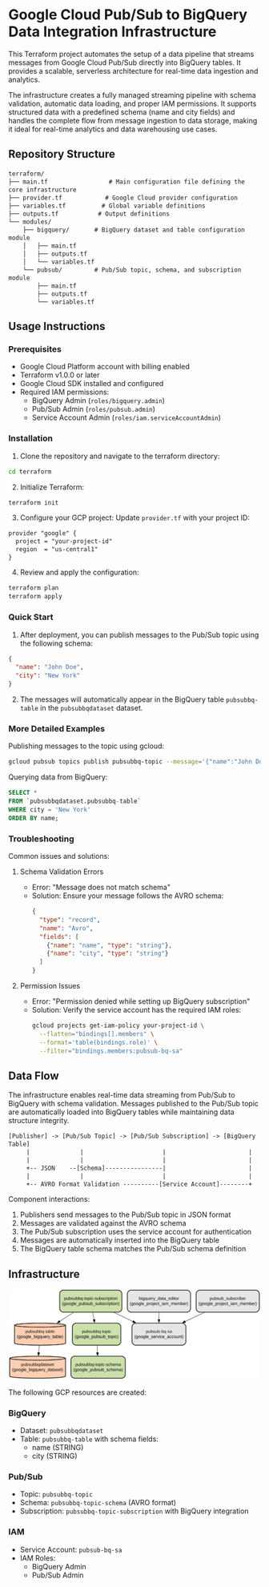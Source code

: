 # Google Cloud Pub/Sub to BigQuery Data Integration Infrastructure

This Terraform project automates the setup of a data pipeline that streams messages from Google Cloud Pub/Sub directly into BigQuery tables. It provides a scalable, serverless architecture for real-time data ingestion and analytics.

The infrastructure creates a fully managed streaming pipeline with schema validation, automatic data loading, and proper IAM permissions. It supports structured data with a predefined schema (name and city fields) and handles the complete flow from message ingestion to data storage, making it ideal for real-time analytics and data warehousing use cases.

## Repository Structure
```
terraform/
├── main.tf                 # Main configuration file defining the core infrastructure
├── provider.tf            # Google Cloud provider configuration
├── variables.tf          # Global variable definitions
├── outputs.tf           # Output definitions
└── modules/
    ├── bigquery/       # BigQuery dataset and table configuration module
    │   ├── main.tf
    │   ├── outputs.tf
    │   └── variables.tf
    └── pubsub/         # Pub/Sub topic, schema, and subscription module
        ├── main.tf
        ├── outputs.tf
        └── variables.tf
```

## Usage Instructions
### Prerequisites
- Google Cloud Platform account with billing enabled
- Terraform v1.0.0 or later
- Google Cloud SDK installed and configured
- Required IAM permissions:
  - BigQuery Admin (`roles/bigquery.admin`)
  - Pub/Sub Admin (`roles/pubsub.admin`)
  - Service Account Admin (`roles/iam.serviceAccountAdmin`)

### Installation

1. Clone the repository and navigate to the terraform directory:
```bash
cd terraform
```

2. Initialize Terraform:
```bash
terraform init
```

3. Configure your GCP project:
Update `provider.tf` with your project ID:
```hcl
provider "google" {
  project = "your-project-id"
  region  = "us-central1"
}
```

4. Review and apply the configuration:
```bash
terraform plan
terraform apply
```

### Quick Start

1. After deployment, you can publish messages to the Pub/Sub topic using the following schema:
```json
{
  "name": "John Doe",
  "city": "New York"
}
```

2. The messages will automatically appear in the BigQuery table `pubsubbq-table` in the `pubsubbqdataset` dataset.

### More Detailed Examples

Publishing messages to the topic using gcloud:
```bash
gcloud pubsub topics publish pubsubbq-topic --message='{"name":"John Doe","city":"New York"}'
```

Querying data from BigQuery:
```sql
SELECT *
FROM `pubsubbqdataset.pubsubbq-table`
WHERE city = 'New York'
ORDER BY name;
```

### Troubleshooting

Common issues and solutions:

1. Schema Validation Errors
   - Error: "Message does not match schema"
   - Solution: Ensure your message follows the AVRO schema:
     ```json
     {
       "type": "record",
       "name": "Avro",
       "fields": [
         {"name": "name", "type": "string"},
         {"name": "city", "type": "string"}
       ]
     }
     ```

2. Permission Issues
   - Error: "Permission denied while setting up BigQuery subscription"
   - Solution: Verify the service account has the required IAM roles:
     ```bash
     gcloud projects get-iam-policy your-project-id \
       --flatten="bindings[].members" \
       --format='table(bindings.role)' \
       --filter="bindings.members:pubsub-bq-sa"
     ```

## Data Flow

The infrastructure enables real-time data streaming from Pub/Sub to BigQuery with schema validation. Messages published to the Pub/Sub topic are automatically loaded into BigQuery tables while maintaining data structure integrity.

```ascii
[Publisher] -> [Pub/Sub Topic] -> [Pub/Sub Subscription] -> [BigQuery Table]
     |              |                      |                       |
     |              |                      |                       |
     +-- JSON    --[Schema]----------------|                       |
     |              |                      |                       |
     +-- AVRO Format Validation ----------[Service Account]--------+
```

Component interactions:
1. Publishers send messages to the Pub/Sub topic in JSON format
2. Messages are validated against the AVRO schema
3. The Pub/Sub subscription uses the service account for authentication
4. Messages are automatically inserted into the BigQuery table
5. The BigQuery table schema matches the Pub/Sub schema definition

## Infrastructure

![Infrastructure diagram](./docs/infra.svg)

The following GCP resources are created:

### BigQuery
- Dataset: `pubsubbqdataset`
- Table: `pubsubbq-table` with schema fields:
  - name (STRING)
  - city (STRING)

### Pub/Sub
- Topic: `pubsubbq-topic`
- Schema: `pubsubbq-topic-schema` (AVRO format)
- Subscription: `pubsubbq-topic-subscription` with BigQuery integration

### IAM
- Service Account: `pubsub-bq-sa`
- IAM Roles:
  - BigQuery Admin
  - Pub/Sub Admin